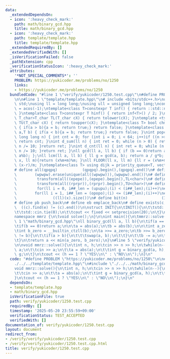 ```yaml
---
data:
  _extendedDependsOn:
  - icon: ':heavy_check_mark:'
    path: math/binary_gcd.hpp
    title: math/binary_gcd.hpp
  - icon: ':heavy_check_mark:'
    path: template/template.hpp
    title: template/template.hpp
  _extendedRequiredBy: []
  _extendedVerifiedWith: []
  _isVerificationFailed: false
  _pathExtension: cpp
  _verificationStatusIcon: ':heavy_check_mark:'
  attributes:
    '*NOT_SPECIAL_COMMENTS*': ''
    PROBLEM: https://yukicoder.me/problems/no/1250
    links:
    - https://yukicoder.me/problems/no/1250
  bundledCode: "#line 1 \"verify/yukicoder/1250.test.cpp\"\n#define PROBLEM \"https://yukicoder.me/problems/no/1250\"\
    \n\n#line 1 \"template/template.hpp\"\n# include <bits/stdc++.h>\nusing namespace\
    \ std;\nusing ll = long long;\nusing ull = unsigned long long;\nconst double pi\
    \ = acos(-1);\ntemplate<class T>constexpr T inf() { return ::std::numeric_limits<T>::max();\
    \ }\ntemplate<class T>constexpr T hinf() { return inf<T>() / 2; }\ntemplate <typename\
    \ T_char>T_char TL(T_char cX) { return tolower(cX); }\ntemplate <typename T_char>T_char\
    \ TU(T_char cX) { return toupper(cX); }\ntemplate<class T> bool chmin(T& a,T b)\
    \ { if(a > b){a = b; return true;} return false; }\ntemplate<class T> bool chmax(T&\
    \ a,T b) { if(a < b){a = b; return true;} return false; }\nint popcnt(unsigned\
    \ long long n) { int cnt = 0; for (int i = 0; i < 64; i++)if ((n >> i) & 1)cnt++;\
    \ return cnt; }\nint d_sum(ll n) { int ret = 0; while (n > 0) { ret += n % 10;\
    \ n /= 10; }return ret; }\nint d_cnt(ll n) { int ret = 0; while (n > 0) { ret++;\
    \ n /= 10; }return ret; }\nll gcd(ll a, ll b) { if (b == 0)return a; return gcd(b,\
    \ a%b); };\nll lcm(ll a, ll b) { ll g = gcd(a, b); return a / g*b; };\nll MOD(ll\
    \ x, ll m){return (x%m+m)%m; }\nll FLOOR(ll x, ll m) {ll r = (x%m+m)%m; return\
    \ (x-r)/m; }\ntemplate<class T> using dijk = priority_queue<T, vector<T>, greater<T>>;\n\
    # define all(qpqpq)           (qpqpq).begin(),(qpqpq).end()\n# define UNIQUE(wpwpw)\
    \        (wpwpw).erase(unique(all((wpwpw))),(wpwpw).end())\n# define LOWER(epepe)\
    \         transform(all((epepe)),(epepe).begin(),TL<char>)\n# define UPPER(rprpr)\
    \         transform(all((rprpr)),(rprpr).begin(),TU<char>)\n# define rep(i,upupu)\
    \         for(ll i = 0, i##_len = (upupu);(i) < (i##_len);(i)++)\n# define reps(i,opopo)\
    \        for(ll i = 1, i##_len = (opopo);(i) <= (i##_len);(i)++)\n# define len(x)\
    \                ((ll)(x).size())\n# define bit(n)               (1LL << (n))\n\
    # define pb push_back\n# define eb emplace_back\n# define exists(c, e)       \
    \  ((c).find(e) != (c).end())\n\nstruct INIT{\n\tINIT(){\n\t\tstd::ios::sync_with_stdio(false);\n\
    \t\tstd::cin.tie(0);\n\t\tcout << fixed << setprecision(20);\n\t}\n}INIT;\n\n\
    namespace mmrz {\n\tvoid solve();\n}\n\nint main(){\n\tmmrz::solve();\n}\n#line\
    \ 1 \"math/binary_gcd.hpp\"\nll binary_gcd(ll a, ll b){\n\tif(a == 0)return b;\n\
    \tif(b == 0)return a;\n\n\ta = abs(a);\n\tb = abs(b);\n\n\tint a_zero = __builtin_ctzll(a);\n\
    \tint b_zero = __builtin_ctzll(b);\n\ta >>= a_zero;\n\tb >>= b_zero;\n\t\n\twhile(a\
    \ != b){\n\t\tif(a > b){\n\t\t\tswap(a, b);\n\t\t}\n\t\tb -= a;\n\t\tb >>= __builtin_ctzll(b);\n\
    \t}\n\treturn a << min(a_zero, b_zero);\n}\n#line 5 \"verify/yukicoder/1250.test.cpp\"\
    \n\nvoid mmrz::solve(){\n\tint n, h;\n\tcin >> n >> h;\n\twhile(n--){\n\t\tint\
    \ a;\n\t\tcin >> a;\n\t\ta = abs(a);\n\t\tint g = binary_gcd(a, h);\n\t\th /=\
    \ g;\n\t}\n\tcout << (h == 1 ? \"YES\\n\" : \"NO\\n\");\n}\n"
  code: "#define PROBLEM \"https://yukicoder.me/problems/no/1250\"\n\n#include \"\
    ./../../template/template.hpp\"\n#include \"./../../math/binary_gcd.hpp\"\n\n\
    void mmrz::solve(){\n\tint n, h;\n\tcin >> n >> h;\n\twhile(n--){\n\t\tint a;\n\
    \t\tcin >> a;\n\t\ta = abs(a);\n\t\tint g = binary_gcd(a, h);\n\t\th /= g;\n\t\
    }\n\tcout << (h == 1 ? \"YES\\n\" : \"NO\\n\");\n}\n"
  dependsOn:
  - template/template.hpp
  - math/binary_gcd.hpp
  isVerificationFile: true
  path: verify/yukicoder/1250.test.cpp
  requiredBy: []
  timestamp: '2025-05-20 23:55:59+09:00'
  verificationStatus: TEST_ACCEPTED
  verifiedWith: []
documentation_of: verify/yukicoder/1250.test.cpp
layout: document
redirect_from:
- /verify/verify/yukicoder/1250.test.cpp
- /verify/verify/yukicoder/1250.test.cpp.html
title: verify/yukicoder/1250.test.cpp
---
```

